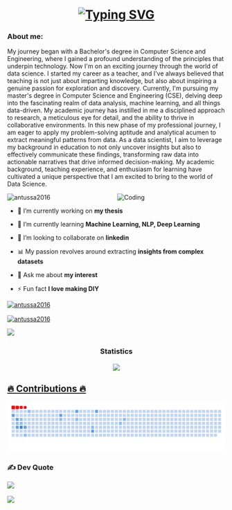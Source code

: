 



<h1 align="center"><a href="https://git.io/typing-svg"><img src="https://readme-typing-svg.demolab.com?font=Fira+Code&weight=700&size=25&pause=1000&color=E62970&width=441&lines=Hi!++This+is+Badrun+Nessa+Antu" alt="Typing SVG" /></a></h1>
<h3>About me: </h3>
<p>My journey began with a Bachelor's degree in Computer Science and Engineering, where I gained a profound understanding of the principles that underpin technology. Now I'm on an exciting journey through the world of data science. I started my career as a teacher, and I've always believed that teaching is not just about imparting knowledge, but also about inspiring a genuine passion for exploration and discovery. Currently, I'm pursuing my master's degree in Computer Science and Engineering (CSE), delving deep into the fascinating realm of data analysis, machine learning, and all things data-driven. My academic journey has instilled in me a disciplined approach to research, a meticulous eye for detail, and the ability to thrive in collaborative environments. In this new phase of my professional journey, I am eager to apply my problem-solving aptitude and analytical acumen to extract meaningful patterns from data. As a data scientist, I aim to leverage my background in education to not only uncover insights but also to effectively communicate these findings, transforming raw data into actionable narratives that drive informed decision-making. My academic background, teaching experience, and enthusiasm for learning have cultivated a unique perspective that I am excited to bring to the world of Data Science.</p>

<img align="right" alt="Coding" width="250" src="https://camo.githubusercontent.com/7aa780f97d51af2b67ff9ca2afa89ef67907c7b21abe9c7f8fb63fa707cf629a/68747470733a2f2f63646e612e61727473746174696f6e2e636f6d2f702f6173736574732f696d616765732f696d616765732f3034322f3633312f3238362f6f726967696e616c2f627279616e2d726f6472696775657a2d62656c6368696269612d312d726967687473706565642e6769663f31363335303337353632">


<p align="left"> <img src="https://komarev.com/ghpvc/?username=antussa2016&label=Profile%20views&color=0e75b6&style=flat" alt="antussa2016" /> </p>


- 🔭 I’m currently working on **my thesis**

- 🌱 I’m currently learning **Machine Learning, NLP, Deep Learning**

- 👯 I’m looking to collaborate on **linkedin**

- 📊 My passion revolves around extracting **insights from complex datasets**

- 💬 Ask me about **my interest**

- ⚡ Fun fact **I love making DIY**


<a href="https://github.com/antussa2016" align="left"><img src="https://github-readme-stats.vercel.app/api/top-langs?username=antussa2016&show_icons=true&locale=en&layout=compact" alt="antussa2016" /></a>

<a href="https://github.com/antussa2016" align="left"><img align="center" src="https://github-readme-streak-stats.herokuapp.com/?user=antussa2016&" alt="antussa2016" /></a>



</div><img src="https://user-images.githubusercontent.com/73097560/115834477-dbab4500-a447-11eb-908a-139a6edaec5c.gif"><h3 align="center">Statistics</h3>
<div align="center">
<a href="https://github.com/antussa2016">

<img align="center" src="http://github-profile-summary-cards.vercel.app/api/cards/profile-details?username=antussa2016&theme=buefy" height="180em" />
</div>

<h2>🔥 Contributions 🔥</h2>
<a href="https://github.com/antussa2016" align="left"><img align="center" src="https://github.com/antussa2016/antussa2016/blob/output/github-contribution-grid-snake.gif" /> </a>


### ✍️ Dev Quote
![](https://quotes-github-readme.vercel.app/api?type=horizontal&theme=light)





<img src="https://raw.githubusercontent.com/Trilokia/Trilokia/379277808c61ef204768a61bbc5d25bc7798ccf1/bottom_header.svg" />
